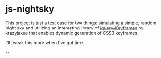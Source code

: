 # js-nightsky

This project is just a test case for two things: simulating a simple, random night sky and utilizing an interesting
library of [jquery-Keyframes] by krazyjakee that enables dynamic generation of CSS3 keyframes.

I'll tweak this more when I've got time.

--

[jQuery-Keyframes]: https://github.com/Keyframes/jQuery.Keyframes
